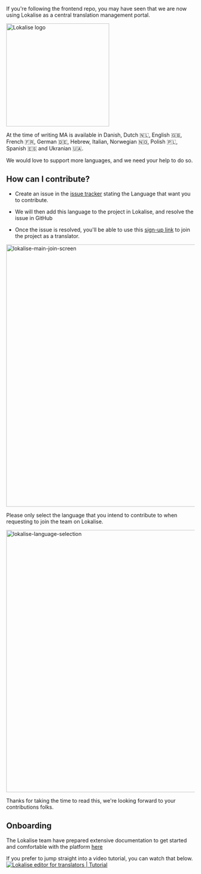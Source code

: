 If you're following the frontend repo, you may have seen that we are now using Lokalise as a central translation management portal.

[<img src="https://github.com/lokalise/i18n-ally/raw/screenshots/lokalise-logo.png?raw=true" alt="Lokalise logo" width="275px">](https://lokalise.com)

At the time of writing MA is available in Danish, Dutch 🇳🇱, English 🇬🇧, French 🇫🇷, German 🇩🇪, Hebrew, Italian, Norwegian 🇳🇴, Polish 🇵🇱, Spanish 🇪🇸 and Ukranian 🇺🇦.

We would love to support more languages, and we need your help to do so.

## How can I contribute?

- Create an issue in the [issue tracker](https://github.com/music-assistant/hass-music-assistant/issues) stating the Language that want you to contribute.

- We will then add this language to the project in Lokalise, and resolve the issue in GitHub

- Once the issue is resolved, you'll be able to use this [sign-up link](https://app.lokalise.com/public/321419046440c0f2bba414.05634832/) to join the project as a translator.

<img width="700" alt="lokalise-main-join-screen" src="https://user-images.githubusercontent.com/60214390/234080011-6125d904-dd24-4abd-989f-265ea48c5ba8.png">

Please only select the language that you intend to contribute to when requesting to join the team on Lokalise.

<img width="700" alt="lokalise-language-selection" src="https://user-images.githubusercontent.com/60214390/234080040-3e9ca743-bdc2-400e-bb37-fa11e73aee76.png">

Thanks for taking the time to read this, we're looking forward to your contributions folks.

## Onboarding

The Lokalise team have prepared extensive documentation to get started and comfortable with the platform [here](https://docs.lokalise.com/en/articles/2967175-onboarding-guide-for-translators)

If you prefer to jump straight into a video tutorial, you can watch that below.
[![Lokalise editor for translators | Tutorial](https://img.youtube.com/vi/ZxhXvnkcLQ4/0.jpg)](https://www.youtube.com/watch?v=ZxhXvnkcLQ4)
